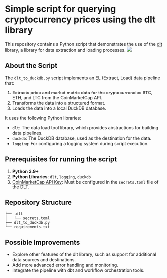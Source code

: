 # Simple script for querying cryptocurrency prices using the dlt library

This repository contains a Python script that demonstrates the use of the [dlt](https://github.com/dlt-hub/dlt) library, a library for data extraction and loading processes.
![](https://cdn.some.pics/antoniassi/6747819244abe.png)

## About the Script

The `dlt_to_duckdb.py` script implements an EL (Extract, Load) data pipeline that:

1. Extracts price and market metric data for the cryptocurrencies BTC, ETH, and LTC from the CoinMarketCap API.
2. Transforms the data into a structured format.
3. Loads the data into a local DuckDB database.

It uses the following Python libraries:

- `dlt`: The data load tool library, which provides abstractions for building data pipelines.
- `duckdb`: The DuckDB database, used as the destination for the data.
- `logging`: For configuring a logging system during script execution.

## Prerequisites for running the script

1. **Python 3.9+**
2. **Python Libraries**: `dlt`, `logging`, `duckdb`
3. [CoinMarketCap API Key](https://coinmarketcap.com/api/): Must be configured in the `secrets.toml` file of the DLT.

## Repository Structure

```
├── .dlt
│   └── secrets.toml
├── dlt_to_duckdb.py
└── requirements.txt
```

## Possible Improvements

- Explore other features of the dlt library, such as support for additional data sources and destinations.
- Add more advanced error handling and monitoring.
- Integrate the pipeline with dbt and workflow orchestration tools.
